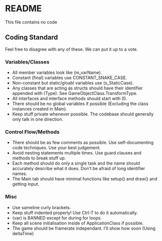 # README

This file contains no code

## Coding Standard

Feel free to disagree with any of these. We can put it up to a vote.

### Variables/Classes

- All member variables look like (m_varName).
- Constant (final) variables use CONSTANT_SNAKE_CASE.
- Non-constant but static/gloabl variables use (s_StaticCase).
- Any classes that are acting as structs should have their identifier appended with (Type). See GameObjectClass.TransformType.
- All interfaces and interface methods should start with (I).
- There should be no global variables if possible (Excluding the class instances created in Main).
- Keep stuff private whenever possible. The codebase should generally only talk in one direction.


### Control Flow/Methods

- There should be as few comments as possible. Use self-documenting code techniques. Use your best judgement.
- Avoid nesting statements multiple times. Use guard clauses and methods to break stuff up.
- Each method should do only a single task and the name should accurately describe what it does. Don’t be afraid of long identifier names.
- The Main tab should have minimal functions like setup() and draw() and getting input.

### Misc

- Use sameline curly brackets.
- Keep stuff indented properly! Use Ctrl-T to do it automatically.
- (var) is BANNED except for during for loops.
- Keep all scene initialisation inside of ApplicationClass if possible.
- The game should be framerate independant. I'll show how soon (Using deltaTime)